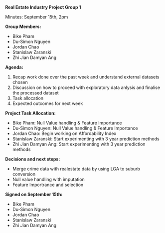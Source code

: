 

**Real Estate Industry Project Group 1**

Minutes: September 15th, 2pm

**Group Members:**

* Bike Pham
* Du-Simon Nguyen
* Jordan Chao
* Stanislaw Zaranski
* Zhi Jian Damyan Ang

**Agenda:**

1. Recap work done over the past week and understand external datasets chosen
3. Discussion on how to proceed with exploratory data anlysis and finalise the processed dataset
5. Task allocation
6. Expected outcomes for next week

**Project Task Allocation:**

* Bike Pham: Null Value handling & Feature Importance
* Du-Simon Nguyen: Null Value handling & Feature Importance
* Jordan Chao: Begin working on Affordability Index 
* Stanislaw Zaranski: Start experimenting with 3 year prediction methods
* Zhi Jian Damyan Ang: Start experimenting with 3 year prediction methods


**Decisions and next steps:**

* Merge crime data with realestate data by using LGA to suburb conversion
* Null value handling with imputation
* Feature Importrance and selection 

**Signed on September 15th:**

* Bike Pham
* Du-Simon Nguyen
* Jordan Chao
* Stanislaw Zaranski
* Zhi Jian Damyan Ang
